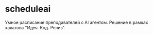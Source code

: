# scheduleai
Умное расписание преподавателей с AI агентом. Решение в рамках хакатона "Идея. Код. Релиз".
